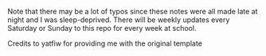 Note that there may be a lot of typos since these notes were all made late at night and I was sleep-deprived.
There will be weekly updates every Saturday or Sunday to this repo for every week at school.

Credits to yatfiw for providing me with the original template

